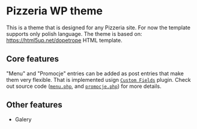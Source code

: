 # Pizzeria WP theme

This is a theme that is designed for any Pizzeria site.
For now the template supports only polish language.
The theme is based on: https://html5up.net/dopetrope HTML template.

## Core features

"Menu" and "Promocje" entries can be added as post entries that make
them very flexible. That is implemented usign [`Custom Fields`](https://codex.wordpress.org/Custom_Fields) plugin.
Check out source code ([`menu.php`](https://github.com/sylwiavv/pizzeria-wp/blob/master/page-templates/menu.php),
and [`promocje.php`](https://github.com/sylwiavv/pizzeria-wp/blob/master/page-templates/promocje.php)) for more details.

## Other features

* Galery
